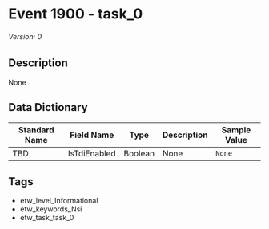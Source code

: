 # Event 1900 - task_0
###### Version: 0

## Description
None

## Data Dictionary
|Standard Name|Field Name|Type|Description|Sample Value|
|---|---|---|---|---|
|TBD|IsTdiEnabled|Boolean|None|`None`|

## Tags
* etw_level_Informational
* etw_keywords_Nsi
* etw_task_task_0